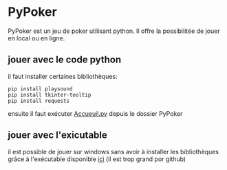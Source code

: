 # PyPoker
PyPoker est un jeu de poker utilisant python. Il offre la possibilitée de jouer en local ou en ligne.

## jouer avec le code python
il faut installer certaines bibliothèques:
    
    pip install playsound
    pip install tkinter-tooltip
    pip install requests

ensuite il faut exécuter [Accueuil.py](https://github.com/yoyorap9/PyPoker/blob/main/Accueil.py) depuis le dossier PyPoker


## jouer avec l'exicutable
il est possible de jouer sur windows sans avoir à installer les bibliothèques grâce à l'exécutable disponible [ici](www.lmn-eleve1.free.fr/PyPoker/PyPoker.exe)  (il est trop grand por github)